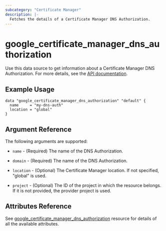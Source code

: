 ```yaml
---
subcategory: "Certificate Manager"
description: |-
  Fetches the details of a Certificate Manager DNS Authorization.
---
```


# google_certificate_manager_dns_authorization

Use this data source to get information about a Certificate Manager DNS Authorization. For more details, see the [API documentation](https://cloud.google.com/certificate-manager/docs/reference/rest/v1/projects.locations.dnsAuthorizations).

## Example Usage

```hcl
data "google_certificate_manager_dns_authorization" "default" {
  name     = "my-dns-auth"
  location = "global"
}
```

## Argument Reference

The following arguments are supported:

* `name` -
  (Required)
  The name of the DNS Authorization.

* `domain` -
  (Required)
  The name of the DNS Authorization.

* `location` -
  (Optional)
  The Certificate Manager location. If not specified, "global" is used.

* `project` -
  (Optional)
  The ID of the project in which the resource belongs. If it is not provided, the provider project is used.

## Attributes Reference

See [google_certificate_manager_dns_authorization](https://registry.terraform.io/providers/hashicorp/google/latest/docs/resources/certificate_manager_dns_authorization) resource for details of all the available attributes.
